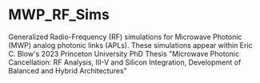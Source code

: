 # MWP_RF_Sims
Generalized Radio-Frequency (RF) simulations for Microwave Photonic (MWP) analog photonic links (APLs). These simulations appear within Eric C. Blow's 2023 Princeton University PhD Thesis "Microwave Photonic Cancellation: RF Analysis, III-V and Silicon Integration, Development of Balanced and Hybrid Architectures"
